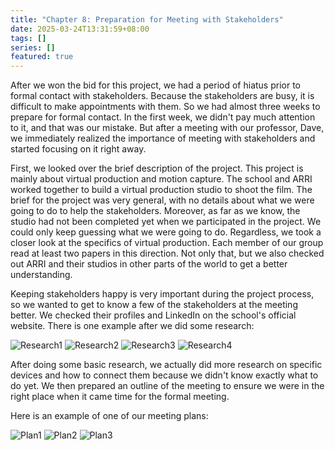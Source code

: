 ```yaml
---
title: "Chapter 8: Preparation for Meeting with Stakeholders"
date: 2025-03-24T13:31:59+08:00
tags: []
series: []
featured: true
---
```


After we won the bid for this project, we had a period of hiatus prior to formal contact with stakeholders. Because the stakeholders are busy, it is difficult to make appointments with them. So we had almost three weeks to prepare for formal contact. In the first week, we didn't pay much attention to it, and that was our mistake. But after a meeting with our professor, Dave, we immediately realized the importance of meeting with stakeholders and started focusing on it right away.

First, we looked over the brief description of the project. This project is mainly about virtual production and motion capture. The school and ARRI worked together to build a virtual production studio to shoot the film. The brief for the project was very general, with no details about what we were going to do to help the stakeholders. Moreover, as far as we know, the studio had not been completed yet when we participated in the project. We could only keep guessing what we were going to do. Regardless, we took a closer look at the specifics of virtual production. Each member of our group read at least two papers in this direction. Not only that, but we also checked out ARRI and their studios in other parts of the world to get a better understanding. 

Keeping stakeholders happy is very important during the project process, so we wanted to get to know a few of the stakeholders at the meeting better. We checked their profiles and LinkedIn on the school's official website. There is one example after we did some research:

![Research1](/G10/images/software_engineer/Research1.png)
![Research2](/G10/images/software_engineer/Research2.png)
![Research3](/G10/images/software_engineer/Research3.png)
![Research4](/G10/images/software_engineer/Research4.png)

After doing some basic research, we actually did more research on specific devices and how to connect them because we didn't know exactly what to do yet. We then prepared an outline of the meeting to ensure we were in the right place when it came time for the formal meeting. 

Here is an example of one of our meeting plans:

![Plan1](/G10/images/software_engineer/Plan1.png)
![Plan2](/G10/images/software_engineer/Plan2.png)
![Plan3](/G10/images/software_engineer/Plan3.png)